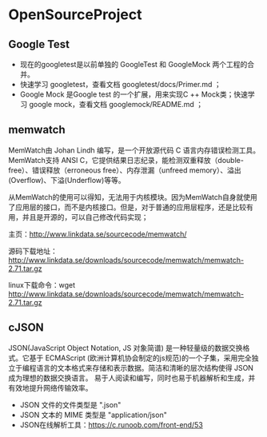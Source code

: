 # OpenSourceProject

## Google Test
- 现在的googletest是以前单独的 GoogleTest 和 GoogleMock 两个工程的合并。
- 快速学习 googletest，查看文档 googletest/docs/Primer.md ；
- Google Mock 是Google test 的一个扩展，用来实现C ++ Mock类；快速学习 google mock，查看文档 googlemock/README.md ；


## memwatch
MemWatch由 Johan Lindh 编写，是一个开放源代码 C 语言内存错误检测工具。MemWatch支持 ANSI C，它提供结果日志纪录，能检测双重释放（double-free）、错误释放（erroneous free）、内存泄漏（unfreed memory）、溢出(Overflow)、下溢(Underflow)等等。

从MemWatch的使用可以得知，无法用于内核模块。因为MemWatch自身就使用了应用层的接口，而不是内核接口。但是，对于普通的应用层程序，还是比较有用，并且是开源的，可以自己修改代码实现；

主页：http://www.linkdata.se/sourcecode/memwatch/

源码下载地址：http://www.linkdata.se/downloads/sourcecode/memwatch/memwatch-2.71.tar.gz

linux下载命令：wget http://www.linkdata.se/downloads/sourcecode/memwatch/memwatch-2.71.tar.gz

## cJSON

JSON(JavaScript Object Notation, JS 对象简谱) 是一种轻量级的数据交换格式。它基于 ECMAScript (欧洲计算机协会制定的js规范)的一个子集，采用完全独立于编程语言的文本格式来存储和表示数据。简洁和清晰的层次结构使得 JSON 成为理想的数据交换语言。 易于人阅读和编写，同时也易于机器解析和生成，并有效地提升网络传输效率。

- JSON 文件的文件类型是 ".json"
- JSON 文本的 MIME 类型是 "application/json"
- JSON在线解析工具：https://c.runoob.com/front-end/53

